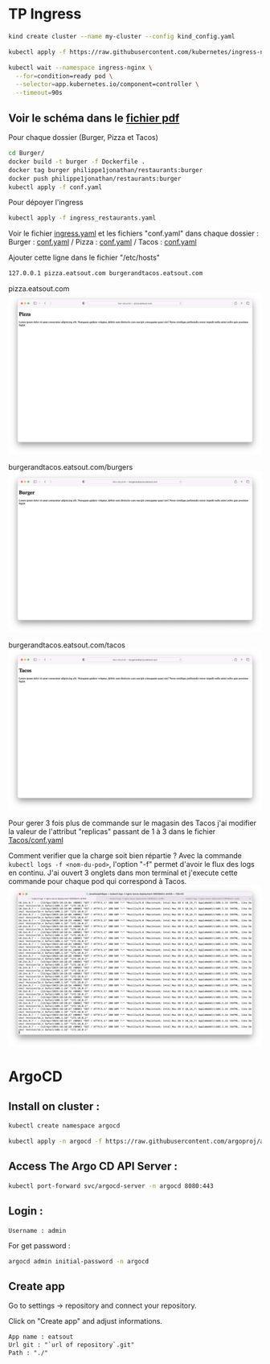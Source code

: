 # TP Ingress

```zsh
kind create cluster --name my-cluster --config kind_config.yaml
```

```zsh
kubectl apply -f https://raw.githubusercontent.com/kubernetes/ingress-nginx/main/deploy/static/provider/kind/deploy.yaml
````

```zsh
kubectl wait --namespace ingress-nginx \
  --for=condition=ready pod \
  --selector=app.kubernetes.io/component=controller \
  --timeout=90s
```

## Voir le schéma dans le [fichier pdf](./TP%20Kubernetes%20Ingress.pdf)

Pour chaque dossier (Burger, Pizza et Tacos)
```zsh 
cd Burger/
docker build -t burger -f Dockerfile .
docker tag burger philippe1jonathan/restaurants:burger
docker push philippe1jonathan/restaurants:burger 
kubectl apply -f conf.yaml
```
Pour dépoyer l'ingress
```zsh
kubectl apply -f ingress_restaurants.yaml
```

Voir le fichier [ingress.yaml](./ingress.yaml) et les fichiers "conf.yaml" dans chaque dossier :
Burger : [conf.yaml](./Burger/conf.yaml) / Pizza : [conf.yaml](./Pizza/conf.yaml) / Tacos : [conf.yaml](./Tacos/conf.yaml)

Ajouter cette ligne dans le fichier "/etc/hosts"
```zsh
127.0.0.1 pizza.eatsout.com burgerandtacos.eatsout.com
```

pizza.eatsout.com
![Pizza](./img/Pizza.png)

burgerandtacos.eatsout.com/burgers
![Burger](./img/Burger.png)

burgerandtacos.eatsout.com/tacos
![Tacos](./img/Tacos.png)

Pour gerer 3 fois plus de commande sur le magasin des Tacos j'ai modifier la valeur de l'attribut "replicas" passant de 1 à 3 dans le fichier [Tacos/conf.yaml](./Tacos/conf.yaml)

Comment verifier que la charge soit bien répartie ?
Avec la commande `kubectl logs -f <nom-du-pod>`, l'option "-f" permet d'avoir le flux des logs en continu.
J'ai ouvert 3 onglets dans mon terminal et j'execute cette commande pour chaque pod qui correspond à Tacos.
![LLogs](./img/logs.png)

# ArgoCD
## Install on cluster : 
```zsh
kubectl create namespace argocd
```
```zsh
kubectl apply -n argocd -f https://raw.githubusercontent.com/argoproj/argo-cd/stable/manifests/core-install.yaml
```
## Access The Argo CD API Server :
```zsh
kubectl port-forward svc/argocd-server -n argocd 8080:443
```
## Login :
```
Username : admin
```
For get password : 
```zsh
argocd admin initial-password -n argocd
```

## Create app
Go to settings -> repository and connect your repository.

Click on "Create app" and adjust informations.

```
App name : eatsout
Url git : "`url of repository`.git"
Path : "./"
```